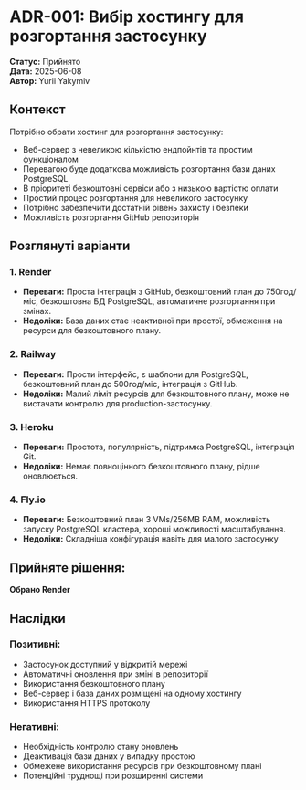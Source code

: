 # ADR-001: Вибір хостингу для розгортання застосунку

**Статус:** Прийнято  
**Дата:** 2025-06-08  
**Автор:** Yurii Yakymiv  

## Контекст
Потрібно обрати хостинг для розгортання застосунку:
- Веб-сервер з невеликою кількістю ендпойнтів та простим функціоналом
- Перевагою буде додаткова можливість розгортання бази даних PostgreSQL
- В пріоритеті безкоштовні сервіси або з низькою вартістю оплати
- Простий процес розгортання для невеликого застосунку
- Потрібно забезпечити достатній рівень захисту і безпеки
- Можливість розгортання GitHub репозиторія

## Розглянуті варіанти

### 1. Render
- **Переваги:** Проста інтеграція з GitHub, безкоштовний план до 750год/міс, безкоштовна БД PostgreSQL, автоматичне розгортання при змінах.
- **Недоліки:** База даних стає неактивної при простої, обмеження на ресурси для безкоштовного плану.

### 2. Railway
- **Переваги:** Прости інтерфейс, є шаблони для PostgreSQL, безкоштовний план до 500год/міс, інтеграція з GitHub.
- **Недоліки:** Малий ліміт ресурсів для безкоштовного плану, може не вистачати контролю для production-застосунку.

### 3. Heroku
- **Переваги:** Простота, популярність, підтримка PostgreSQL, інтеграція Git.
- **Недоліки:** Немає повноцінного безкоштовного плану, рідше оновлюється.

### 4. Fly.io
- **Переваги:** Безкоштовний план 3 VMs/256MB RAM, можливість запуску PostgreSQL кластера, хороші можливості масштабування.
- **Недоліки:** Складніша конфігурація навіть для малого застосунку

## Прийняте рішення:
**Обрано Render**

## Наслідки

### Позитивні:
- Застосунок доступний у відкритій мережі
- Автоматичні оновлення при зміні в репозиторії
- Використання безкоштовного плану
- Веб-сервер і база даних розміщені на одному хостингу
- Використання HTTPS протоколу

### Негативні:
- Необхідність контролю стану оновлень
- Деактивація бази даних у випадку простою
- Обмежене використання ресурсів при безкоштовному плані
- Потенційні труднощі при розширенні системи